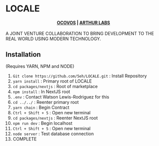 # LOCALE 

<h4 align="center">
  <a href="https://ocovos.com">OCOVOS</a> |
  <a href="https://arthurlabs.net">ARTHUR LABS</a>
</h4>

A JOINT VENTURE COLLABORATION TO BRING DEVELOPMENT TO THE REAL WORLD USING MODERN TECHNOLOGY.


## Installation

(Requires YARN, NPM and NODE)
1. `Git clone https://github.com/5eh/LOCALE.git` : Install Repository
2. `yarn install` : Primary root of LOCALE
3. `cd packages/nextjs` : Root of marketplace
4. `npm install` : In NextJS root
5. `.env` : Contact Watson Lewis-Rodriguez for this
6. `cd ../../` : Reenter primary root
7. `yarn chain` : Begin Contract
8. `Ctrl + Shift + 5` : Open new terminal
9. `cd packages/nextjs` : Reenter NextJS root
10. `npm run dev` : Begin localhost
11. `Ctrl + Shift + 5` : Open new terminal
12. `node server` : Test database connection
13. COMPLETE

